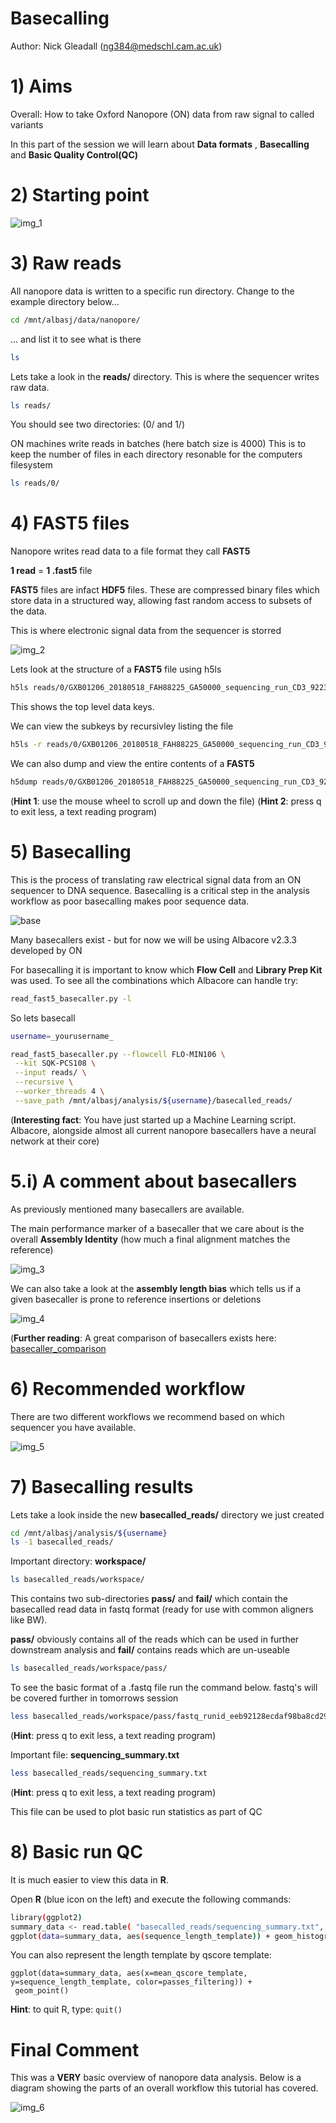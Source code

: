 # Basecalling

Author: Nick Gleadall (ng384@medschl.cam.ac.uk) 
  
# 1) Aims

  Overall: How to take Oxford Nanopore (ON) data from raw signal to called variants
  
  In this part of the session we will learn about **Data formats** , **Basecalling** and **Basic Quality Control(QC)**
    
# 2) Starting point
<img src="//raw.githubusercontent.com/ngleadall/train_malta_nanopore/master/images/img_1.png" alt="img_1" class="inline"/>

# 3) Raw reads
 
All nanopore data is written to a specific run directory. Change to the example directory below...
 
```sh 
cd /mnt/albasj/data/nanopore/
```
... and list it to see what is there
```sh
ls 
```
Lets take a look in the **reads/** directory. This is where the sequencer writes raw data. 
```sh
ls reads/ 
```
 
You should see two directories: (0/ and 1/)
 
ON machines write reads in batches (here batch size is 4000) 
This is to keep the number of files in each directory resonable for the computers filesystem 
 
```sh
ls reads/0/ 
```
# 4) FAST5 files 
 
Nanopore writes read data to a file format they call **FAST5**

**1 read** = **1 .fast5** file 
 
**FAST5** files are infact **HDF5** files. These are compressed binary files which store data in a structured way, allowing fast random access to subsets of the data. 
 
This is where electronic signal data from the sequencer is storred
 
<img src="//raw.githubusercontent.com/ngleadall/train_malta_nanopore/master/images/img_2.png" alt="img_2" class="inline"/>
 
Lets look at the structure of a  **FAST5** file using h5ls
```sh
h5ls reads/0/GXB01206_20180518_FAH88225_GA50000_sequencing_run_CD3_92236_read_9998_ch_295_strand.fast5
```
 
This shows the top level data keys. 

We can view the subkeys by recursivley listing the file 
```sh 
h5ls -r reads/0/GXB01206_20180518_FAH88225_GA50000_sequencing_run_CD3_92236_read_9998_ch_295_strand.fast5
```
 
We can also dump and view the entire contents of a **FAST5**
```sh
h5dump reads/0/GXB01206_20180518_FAH88225_GA50000_sequencing_run_CD3_92236_read_9998_ch_295_strand.fast5 | less 
```
(**Hint 1**: use the mouse wheel to scroll up and down the file) 
(**Hint 2**: press q to exit less, a text reading program) 

# 5) Basecalling 
This is the process of translating raw electrical signal data from an ON sequencer to DNA sequence. Basecalling is a critical step in the analysis workflow as poor basecalling makes poor sequence data. 

<img src="//raw.githubusercontent.com/ngleadall/train_malta_nanopore/master/images/base.png" alt="base" class="inline"/>

Many basecallers exist - but for now we will be using Albacore v2.3.3 developed by ON 

For basecalling it is important to know which **Flow Cell** and **Library Prep Kit** was used. To see all the combinations which Albacore can handle try: 

```sh
read_fast5_basecaller.py -l 
```

So lets basecall
```sh
username=_yourusername_

read_fast5_basecaller.py --flowcell FLO-MIN106 \
 --kit SQK-PCS108 \
 --input reads/ \
 --recursive \
 --worker_threads 4 \
 --save_path /mnt/albasj/analysis/${username}/basecalled_reads/
```

(**Interesting fact**: You have just started up a Machine Learning script. Albacore, alongside almost all current nanopore basecallers have a neural network at their core) 

# 5.i) A comment about basecallers 

As previously mentioned many basecallers are available. 

The main performance marker of a basecaller that we care about is the overall **Assembly Identity** (how much a final alignment matches the reference) 

<img src="//raw.githubusercontent.com/ngleadall/train_malta_nanopore/master/images/img_3.png" alt="img_3" class="inline"/>

We can also take a look at the **assembly length bias** which tells us if a given basecaller is prone to reference insertions or deletions 

<img src="//raw.githubusercontent.com/ngleadall/train_malta_nanopore/master/images/img_4.png" alt="img_4" class="inline"/>

(**Further reading**: A great comparison of basecallers exists here: [basecaller_comparison](https://github.com/rrwick/Basecalling-comparison)

# 6) Recommended workflow 

There are two different workflows we recommend based on which sequencer you have available. 

<img src="//raw.githubusercontent.com/ngleadall/train_malta_nanopore/master/images/img_5.png" alt="img_5" class="inline"/>

# 7) Basecalling results 

Lets take a look inside the new **basecalled_reads/** directory we just created

```sh
cd /mnt/albasj/analysis/${username}
ls -1 basecalled_reads/
```

Important directory: **workspace/**
```sh
ls basecalled_reads/workspace/
```
This contains two sub-directories **pass/** and **fail/** which contain the basecalled read data in fastq format (ready for use with common aligners like BW). 

**pass/** obviously contains all of the reads which can be used in further downstream analysis and **fail/** contains reads which are un-useable 

```sh
ls basecalled_reads/workspace/pass/
```
To see the basic format of a .fastq file run the command below. fastq's will be covered further in tomorrows session
```sh
less basecalled_reads/workspace/pass/fastq_runid_eeb92128ecdaf98ba8cd29e26976e99b3843f88e_0.fastq
```
(**Hint**: press q to exit less, a text reading program)

Important file: **sequencing_summary.txt** 
```sh
less basecalled_reads/sequencing_summary.txt
```
(**Hint**: press q to exit less, a text reading program)

This file can be used to plot basic run statistics as part of QC

# 8) Basic run QC 

It is much easier to view this data in **R**. 

Open **R** (blue icon on the left) and execute the following commands:
```sh
library(ggplot2)
summary_data <- read.table( "basecalled_reads/sequencing_summary.txt", sep="\t", header=TRUE)
ggplot(data=summary_data, aes(sequence_length_template)) + geom_histogram()
```

You can also represent the length template by qscore template:
```
ggplot(data=summary_data, aes(x=mean_qscore_template, y=sequence_length_template, color=passes_filtering)) +
 geom_point()
```
**Hint**: to quit R, type: ```quit()```

# Final Comment
This was a **VERY** basic overview of nanopore data analysis. Below is a diagram showing the parts of an overall workflow this tutorial has covered.

<img src="//raw.githubusercontent.com/ngleadall/train_malta_nanopore/master/images/img_6.png" alt="img_6" class="inline"/>

